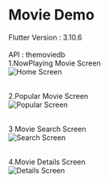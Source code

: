 # Movie Demo
Flutter Version : 3.10.6 <br> <br>
API :  themoviedb<br>
1.NowPlaying Movie Screen<br>
![Home Screen](screenshot/nowplayingmoviescreen.png)<br><br>

2.Popular Movie Screen<br>
![Popular Screen](screenshot/popularmoviesscreen.png)<br><br>

3 Movie Search Screen<br>
![Search Screen](screenshot/moviesearchscreen.png)<br><br>

4.Movie Details Screen<br>
![Details Screen](screenshot/moviedetailsscreen.png)<br><br>
